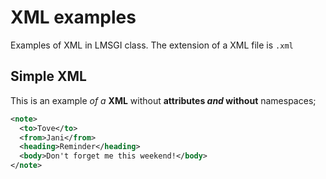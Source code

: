 # XML examples

Examples of XML in LMSGI class. The extension of a XML file is `.xml`

## Simple XML

This is an example _of a_ **XML** without **attributes _and_ without** namespaces;
```xml
<note>
  <to>Tove</to>
  <from>Jani</from>
  <heading>Reminder</heading>
  <body>Don't forget me this weekend!</body>
</note>
```
